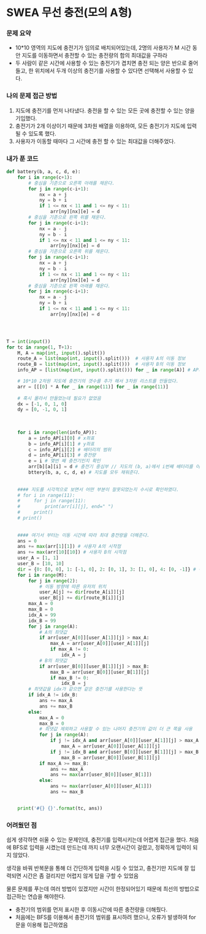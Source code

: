 # SWEA 무선 충전(모의 A형)

### 문제 요약

- 10*10 영역의 지도에 충전기가 임의로 배치되어있는데, 2명의 사용자가 M 시간 동안 지도를 이동하면서 충전할 수 있는 충전량의 합의 최대값을 구하라
- 두 사람이 같은 시간에 사용할 수 있는 충전기가 겹치면 충전 되는 양은 반으로 줄어들고, 한 위치에서 두개 이상의 충전기를 사용할 수 있다면 선택해서 사용할 수 있다.

### 나의 문제 접근 방법

1. 지도에 충전기를 먼저 나타냈다. 충전을 할 수 있는 모든 곳에 충전할 수 있는 양을 기입했다.
2. 충전기가 2개 이상이기 때문에 3차원 배열을 이용하여, 모든 충전기가 지도에 입력 될 수 있도록 했다.
3. 사용자가 이동할 때마다 그 시간에 충전 할 수 있는 최대값을 더해주었다.

### 내가 푼 코드

```python
def battery(b, a, c, d, e):
    for i in range(c+1):
        # 중심을 기준으로 오른쪽 아래를 채운다.
        for j in range(c-i+1):
            nx = a + j
            ny = b + i
            if 1 <= nx < 11 and 1 <= ny < 11:
                arr[ny][nx][e] = d
        # 중심을 기준으로 왼쪽 위를 채운다.
        for j in range(c-i+1):
            nx = a - j
            ny = b - i
            if 1 <= nx < 11 and 1 <= ny < 11:
                arr[ny][nx][e] = d
        # 중심을 기준으로 오른쪽 위를 채운다.
        for j in range(c-i+1):
            nx = a + j
            ny = b - i
            if 1 <= nx < 11 and 1 <= ny < 11:
                arr[ny][nx][e] = d
        # 중심을 기준으로 왼쪽 아래를 채운다.
        for j in range(c-i+1):
            nx = a - j
            ny = b + i
            if 1 <= nx < 11 and 1 <= ny < 11:
                arr[ny][nx][e] = d




T = int(input())
for tc in range(1, T+1):
    M, A = map(int, input().split())
    route_A = list(map(int, input().split()))  # 사용자 A의 이동 정보
    route_B = list(map(int, input().split()))  # 사용자 B의 이동 정보
    info_AP = [list(map(int, input().split())) for _ in range(A)] # AP의 정보

    # 10*10 2차원 지도에 충전기의 갯수를 추가 해서 3차원 리스트를 만들었다.
    arr = [[[0] * A for _ in range(11)] for _ in range(11)]
	
    # 혹시 몰라서 만들었는데 필요가 없었음
    dx = [-1, 0, 1, 0]
    dy = [0, -1, 0, 1]
	
    
    
    for i in range(len(info_AP)):
        a = info_AP[i][0] # x좌표
        b = info_AP[i][1] # y좌표
        c = info_AP[i][2] # 배터리의 범위
        d = info_AP[i][3] # 충전량
        e = i # 몇번 째 충전기인지 확인
        arr[b][a][i] = d # 충전기 중심부 // 지도의 (b, a)에서 i번째 배터리를 이용해 충전하였고 충전량은 d이다.
        bttery(b, a, c, d, e) # 지도를 모두 채워준다.
	
    
    #### 지도를 시각적으로 보면서 어떤 부분이 잘못되었는지 수시로 확인하였다.
    # for i in range(11):
    #     for j in range(11):
    #         print(arr[i][j], end=" ")
    #     print()
    # print()
	
    
    #### 여기서 부터는 이동 시간에 따라 최대 충전량을 더해준다.
    ans = 0
    ans += max(arr[1][1]) # 사용자 A의 시작점
    ans += max(arr[10][10]) # 사용자 B의 시작점
    user_A = [1, 1]
    user_B = [10, 10]
    dir = {0: [0, 0], 1: [-1, 0], 2: [0, 1], 3: [1, 0], 4: [0, -1]} # 이동 방향
    for i in range(M):
        for j in range(2):
            # 이동 방향에 따른 유저의 위치
            user_A[j] += dir[route_A[i]][j]
            user_B[j] += dir[route_B[i]][j]
        max_A = 0
        max_B = 0
        idx_A = 99
        idx_B = 99
        for j in range(A):
            # A의 최댓값
            if arr[user_A[0]][user_A[1]][j] > max_A:
                max_A = arr[user_A[0]][user_A[1]][j]
                if max_A != 0:
                    idx_A = j
            # B의 최댓값
            if arr[user_B[0]][user_B[1]][j] > max_B:
                max_B = arr[user_B[0]][user_B[1]][j]
                if max_B != 0:
                    idx_B = j
        # 최댓값을 idx가 같으면 같은 충전기를 사용한다는 뜻
        if idx_A != idx_B:
            ans += max_A
            ans += max_B
        else:
            max_A = 0
            max_B = 0
            # 최댓값 제외하고 사용할 수 있는 나머지 충전기의 값이 더 큰 쪽을 사용 
            for j in range(A):
                if j != idx_A and arr[user_A[0]][user_A[1]][j] > max_A:
                    max_A = arr[user_A[0]][user_A[1]][j]
                if j != idx_B and arr[user_B[0]][user_B[1]][j] > max_B:
                    max_B = arr[user_B[0]][user_B[1]][j]
            if max_A >= max_B:
                ans += max_A
                ans += max(arr[user_B[0]][user_B[1]])
            else:
                ans += max(arr[user_A[0]][user_A[1]])
                ans += max_B


    print('#{} {}'.format(tc, ans))
```

### 어려웠던 점

쉽게 생각하면 쉬울 수 있는 문제인데, 충전기를 입력시키는데 어렵게 접근을 했다. 처음에 BFS로 입력을 시켰는데 만드는데 까지 너무 오랜시간이 걸렸고, 정확하게 입력이 되지 않았다.

생각을 바꿔 반복문을 통해 더 간단하게 입력을 시킬 수 있었고, 충전기만 지도에 잘 입력되면 시간은 좀 걸리지만 어렵지 않게 답을 구할 수 있었음

물론 문제를 푸는데 여러 방법이 있겠지만 시간이 한정되어있기 때문에 최선의 방법으로 접근하는 연습을 해야한다.

- 충전기의 범위를 먼저 표시한 후 이동시간에 따른 충전량을 더해줬다.
- 처음에는 BFS를 이용해서 충전기의 범위를 표시하려 했으나, 오류가 발생하여 for문을 이용해 접근하였음

